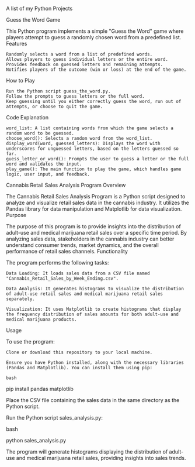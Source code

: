 A list of my Python Projects

Guess the Word Game

This Python program implements a simple "Guess the Word" game where players attempt to guess a randomly chosen word from a predefined list.
Features

    Randomly selects a word from a list of predefined words.
    Allows players to guess individual letters or the entire word.
    Provides feedback on guessed letters and remaining attempts.
    Notifies players of the outcome (win or loss) at the end of the game.

How to Play

    Run the Python script guess_the_word.py.
    Follow the prompts to guess letters or the full word.
    Keep guessing until you either correctly guess the word, run out of attempts, or choose to quit the game.

Code Explanation

    word_list: A list containing words from which the game selects a random word to be guessed.
    choose_word(): Selects a random word from the word_list.
    display_word(word, guessed_letters): Displays the word with underscores for unguessed letters, based on the letters guessed so far.
    guess_letter_or_word(): Prompts the user to guess a letter or the full word and validates the input.
    play_game(): The main function to play the game, which handles game logic, user input, and feedback.


Cannabis Retail Sales Analysis Program
Overview

The Cannabis Retail Sales Analysis Program is a Python script designed to analyze and visualize retail sales data in the cannabis industry. It utilizes the Pandas library for data manipulation and Matplotlib for data visualization.
Purpose

The purpose of this program is to provide insights into the distribution of adult-use and medical marijuana retail sales over a specific time period. By analyzing sales data, stakeholders in the cannabis industry can better understand consumer trends, market dynamics, and the overall performance of retail sales channels.
Functionality

The program performs the following tasks:

    Data Loading: It loads sales data from a CSV file named "Cannabis_Retail_Sales_by_Week_Ending.csv".

    Data Analysis: It generates histograms to visualize the distribution of adult-use retail sales and medical marijuana retail sales separately.

    Visualization: It uses Matplotlib to create histograms that display the frequency distribution of sales amounts for both adult-use and medical marijuana products.

Usage

To use the program:

    Clone or download this repository to your local machine.

    Ensure you have Python installed, along with the necessary libraries (Pandas and Matplotlib). You can install them using pip:

    bash

pip install pandas matplotlib

Place the CSV file containing the sales data in the same directory as the Python script.

Run the Python script sales_analysis.py:

bash

python sales_analysis.py

The program will generate histograms displaying the distribution of adult-use and medical marijuana retail sales, providing insights into sales trends.
